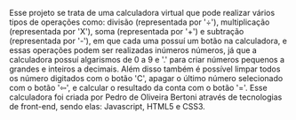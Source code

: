Esse projeto se trata de uma calculadora virtual que pode realizar vários tipos de operações como: divisão (representada por '÷'), multiplicação (representada por 'X'), soma (representada por '+') e subtração (representada por '-'), em que cada uma possuí um botão na calculadora, e essas operações podem ser realizadas inúmeros números, já que a calculadora possuí algarismos de 0 a 9 e '.' para criar números pequenos a grandes e inteiros a decimais. Além disso também é possível limpar todos os número digitados com o botão 'C', apagar o último número selecionado com o botão '⇦', e calcular o resultado da conta com o botão '='. Esse calculadora foi criada por Pedro de Oliveira Bertoni através de tecnologias de front-end, sendo elas: Javascript, HTML5 e CSS3.
